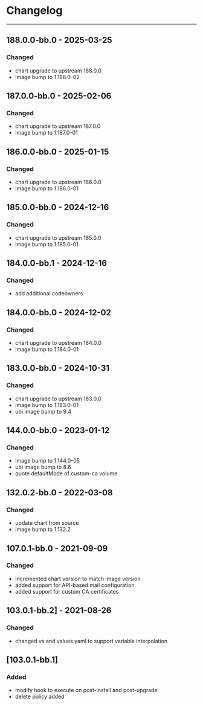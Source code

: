 # Changelog

---
## 188.0.0-bb.0 - 2025-03-25
### Changed
- chart upgrade to upstream 188.0.0
- image bump to 1.188.0-02

## 187.0.0-bb.0 - 2025-02-06
### Changed
- chart upgrade to upstream 187.0.0
- image bump to 1.187.0-01

## 186.0.0-bb.0 - 2025-01-15
### Changed
- chart upgrade to upstream 186.0.0
- image bump to 1.186.0-01

## 185.0.0-bb.0 - 2024-12-16
### Changed
- chart upgrade to upstream 185.0.0
- image bump to 1.185.0-01

## 184.0.0-bb.1 - 2024-12-16
### Changed
- add additional codeowners

## 184.0.0-bb.0 - 2024-12-02
### Changed
- chart upgrade to upstream 184.0.0
- image bump to 1.184.0-01

## 183.0.0-bb.0 - 2024-10-31
### Changed
- chart upgrade to upstream 183.0.0
- image bump to 1.183.0-01
- ubi image bump to 9.4

## 144.0.0-bb.0 - 2023-01-12
### Changed
- image bump to 1.144.0-05
- ubi image bump to 8.6
- quote defaultMode of custom-ca volume

## 132.0.2-bb.0 - 2022-03-08
### Changed
- update chart from source
- image bump to 1.132.2

## 107.0.1-bb.0 - 2021-09-09
### Changed
- incremented chart version to match image version
- added support for API-based mail configuration
- added support for custom CA certificates

## 103.0.1-bb.2] - 2021-08-26
### Changed
- changed vs and values.yaml to support variable interpolation

## [103.0.1-bb.1]
### Added
- modify hook to execute on post-install and post-upgrade
- delete policy added

